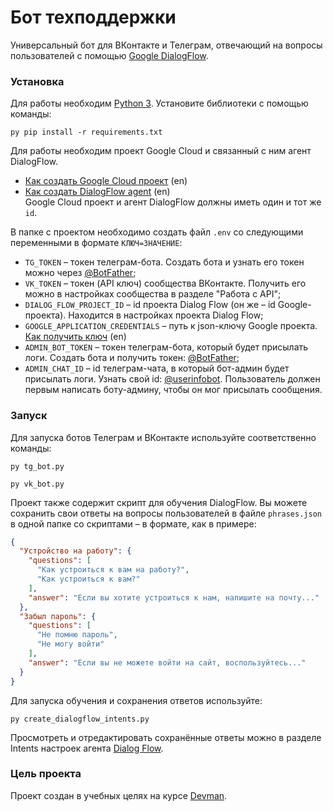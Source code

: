 # Бот техподдержки
Универсальный бот для ВКонтакте и Телеграм, отвечающий на вопросы 
пользователей с помощью [Google DialogFlow](https://dialogflow.cloud.google.com/).
### Установка
Для работы необходим [Python 3](https://www.python.org/). Установите библиотеки с помощью команды:
```commandline
py pip install -r requirements.txt 
```
Для работы необходим проект Google Cloud и связанный с ним агент DialogFlow.  
- [Как создать Google Cloud проект](https://cloud.google.com/dialogflow/es/docs/quick/setup#project) (en)
- [Как создать DialogFlow agent](https://cloud.google.com/dialogflow/es/docs/quick/build-agent) (en)  
Google Cloud проект и агент DialogFlow должны иметь один и тот же `id`.  

В папке с проектом необходимо создать файл `.env` со следующими переменными в формате `КЛЮЧ=ЗНАЧЕНИЕ`:
- `TG_TOKEN` – токен телеграм-бота. Создать бота и узнать его токен можно через [@BotFather](https://t.me/botfather);
- `VK_TOKEN` – токен (API ключ) сообщества ВКонтакте. 
Получить его можно в настройках сообщества в разделе "Работа с API";
- `DIALOG_FLOW_PROJECT_ID` – id проекта Dialog Flow (он же – id Google-проекта). 
Находится в настройках проекта Dialog Flow;
- `GOOGLE_APPLICATION_CREDENTIALS` – путь к json-ключу Google проекта. 
[Как получить ключ](https://cloud.google.com/docs/authentication/client-libraries) (en)
- `ADMIN_BOT_TOKEN` – токен телеграм-бота, который будет присылать логи.
Создать бота и получить токен: [@BotFather](https://t.me/botfather);
- `ADMIN_CHAT_ID` – id телеграм-чата, в который бот-админ будет присылать логи.
Узнать свой id: [@userinfobot](https://t.me/userinfobot).
Пользователь должен первым написать боту-админу, чтобы он мог присылать сообщения.
### Запуск
Для запуска ботов Телеграм и ВКонтакте используйте соответственно команды:
```commandline
py tg_bot.py
```
```commandline
py vk_bot.py
```
Проект также содержит скрипт для обучения DialogFlow. Вы можете сохранить свои ответы на вопросы пользователей
в файле `phrases.json` в одной папке со скриптами – в формате, как в примере:
```json
{
  "Устройство на работу": {
    "questions": [
      "Как устроиться к вам на работу?",
      "Как устроиться к вам?"
    ],
    "answer": "Если вы хотите устроиться к нам, напишите на почту..."
  },
  "Забыл пароль": {
    "questions": [
      "Не помню пароль",
      "Не могу войти"
    ],
    "answer": "Если вы не можете войти на сайт, воспользуйтесь..."
  }
}
```
Для запуска обучения и сохранения ответов используйте:
```commandline
py create_dialogflow_intents.py
```
Просмотреть и отредактировать сохранённые ответы можно в разделе Intents настроек агента [Dialog Flow](https://dialogflow.cloud.google.com/).
### Цель проекта
Проект создан в учебных целях на курсе [Devman](https://dvmn.org/).